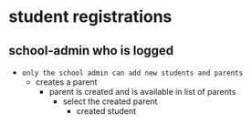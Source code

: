 # student registrations
## school-admin who is logged
- `only the school admin can add new students and parents`
    - creates a parent
        - parent is created and is available in list of parents
            - select the created parent
                - created student